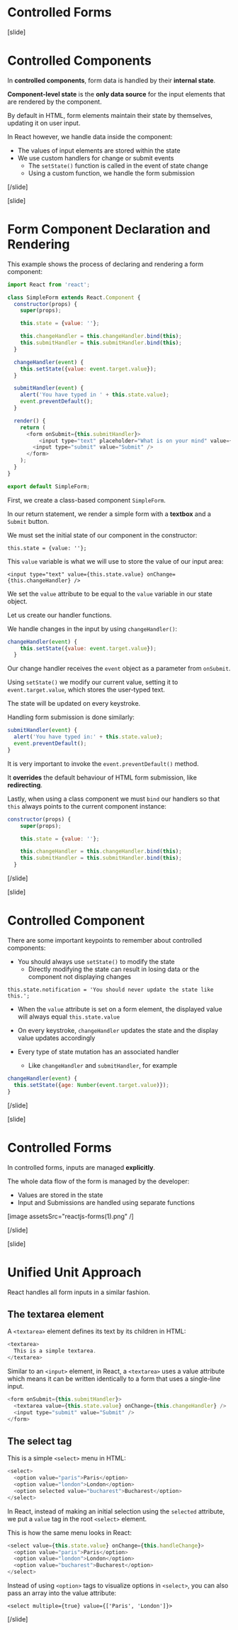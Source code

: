 # Controlled Forms

[slide]

# Controlled Components

In **controlled components**, form data is handled by their **internal state**.

**Component-level state** is the **only data source** for the input elements that are rendered by the component.

By default in HTML, form elements maintain their state by themselves, updating it on user input.

In React however, we handle data inside the component:

- The values of input elements are stored within the state
- We use custom handlers for change or submit events
  - The `setState()` function is called in the event of state change
  - Using a custom function, we handle the form submission


[/slide]

[slide]

# Form Component Declaration and Rendering

This example shows the process of declaring and rendering a form component:

```js
import React from 'react';

class SimpleForm extends React.Component {
  constructor(props) {
    super(props);

    this.state = {value: ''};

    this.changeHandler = this.changeHandler.bind(this);
    this.submitHandler = this.submitHandler.bind(this);
  }

  changeHandler(event) {
    this.setState({value: event.target.value});
  }

  submitHandler(event) {
    alert('You have typed in ' + this.state.value);
    event.preventDefault();
  }

  render() {
    return (
      <form onSubmit={this.submitHandler}>
          <input type="text" placeholder="What is on your mind" value={this.state.value} onChange={this.changeHandler} />
        <input type="submit" value="Submit" />
      </form>
    );
  }
}

export default SimpleForm;

```

First, we create a class\-based component `SimpleForm`.

In our return statement, we render a simple form with a **textbox** and a `Submit` button.

We must set the initial state of our component in the constructor:

`this.state = {value: ''};`

This `value` variable is what we will use to store the value of our input area:

`<input type="text" value={this.state.value} onChange={this.changeHandler} />`

We set the `value` attribute to be equal to the `value` variable in our state object.

Let us create our handler functions.

We handle changes in the input by using `changeHandler()`:

```js
changeHandler(event) {
    this.setState({value: event.target.value});
  }
```

Our change handler receives the `event` object as a parameter from `onSubmit`.

Using `setState()` we modify our current value, setting it to `event.target.value`, which stores the user-typed text.

The state will be updated on every keystroke.

Handling form submission is done similarly:

```js
submitHandler(event) {
  alert('You have typed in:' + this.state.value);
  event.preventDefault();
}
```

It is very important to invoke the `event.preventDefault()` method.

It **overrides** the default behaviour of HTML form submission, like **redirecting**.

Lastly, when using a class component we must `bind` our handlers so that `this` always points to the current component instance: 

```js
constructor(props) {
    super(props);                    

    this.state = {value: ''};

    this.changeHandler = this.changeHandler.bind(this);
    this.submitHandler = this.submitHandler.bind(this);
  }
```

[/slide]

[slide]

# Controlled Component

There are some important keypoints to remember about controlled components:

- You should always use `setState()` to modify the state
  - Directly modifying the state can result in losing data or the component not displaying changes

`this.state.notification = 'You should never update the state like this.';`

- When the `value` attribute is set on a form element, the displayed value will always equal `this.state.value`

- On every keystroke, `changeHandler` updates the state and the display value updates accordingly

- Every type of state mutation has an associated handler
  - Like `changeHandler` and `submitHandler`, for example

```js
changeHandler(event) {
  this.setState({age: Number(event.target.value)});
}
```

[/slide]

[slide]

# Controlled Forms

In controlled forms, inputs are managed **explicitly**.

The whole data flow of the form is managed by the developer:
- Values are stored in the state
- Input and Submissions are handled using separate functions

[image assetsSrc="reactjs-forms(1).png" /]

[/slide]

[slide]

# Unified Unit Approach

React handles all form inputs in a similar fashion.

## The textarea element

A `<textarea>` element defines its text by its children in HTML:

``` js
<textarea>
  This is a simple textarea.
</textarea>
```

Similar to an `<input>` element, in React, a `<textarea>` uses a value attribute which means it can be written identically to a form that uses a single\-line input.

``` js
<form onSubmit={this.submitHandler}>
  <textarea value={this.state.value} onChange={this.changeHandler} />
  <input type="submit" value="Submit" />
</form>

```

## The select tag

This is a simple `<select>` menu in HTML:

``` js
<select>
  <option value="paris">Paris</option>
  <option value="london">London</option>
  <option selected value="bucharest">Bucharest</option>
</select>
```

In React, instead of making an initial selection using the `selected` attribute, we put a `value` tag in the root `<select>` element.

This is how the same menu looks in React:

```js
<select value={this.state.value} onChange={this.handleChange}>
  <option value="paris">Paris</option>
  <option value="london">London</option>
  <option value="bucharest">Bucharest</option>
</select>

```

Instead of using `<option>` tags to visualize options in `<select>`, you can also pass an array into the value attribute:

`<select multiple={true} value={['Paris', 'London']}>`

[/slide]
